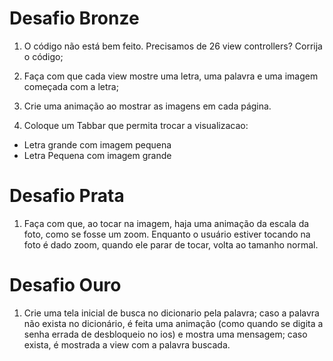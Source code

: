 # Desafio Bronze

1) O código não está bem feito. Precisamos de 26 view controllers? Corrija o código;

2) Faça com que cada view mostre uma letra, uma palavra e uma imagem começada com a letra;

3) Crie uma animação ao mostrar as imagens em cada página.

4) Coloque um Tabbar que permita trocar a visualizacao: 

* Letra grande com imagem pequena
* Letra Pequena com imagem grande

# Desafio Prata

1) Faça com que, ao tocar na imagem, haja uma animação da escala da foto, como se fosse um zoom. Enquanto o usuário estiver tocando na foto é dado zoom, quando ele parar de tocar, volta ao tamanho normal.

# Desafio Ouro

1) Crie uma tela inicial de busca no dicionario pela palavra; caso a palavra não exista no dicionário, é feita uma animação (como quando se digita a senha errada de desbloqueio no ios) e mostra uma mensagem; caso exista, é mostrada a view com a palavra buscada.
